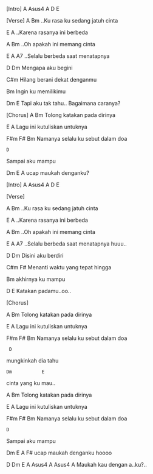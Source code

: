 [Intro]
A Asus4 A D E

[Verse]
A                            Bm
..Ku rasa ku sedang jatuh cinta

E                       A
..Karena rasanya ini berbeda

A                         Bm
..Oh apakah ini memang cinta

E                            A  A7
..Selalu berbeda saat menatapnya


  D         Dm
Mengapa aku begini

  C#m
Hilang berani dekat denganmu

Bm
Ingin ku memilikimu

Dm             E
Tapi aku tak tahu..
Bagaimana caranya?



[Chorus]
   A                     Bm
 Tolong katakan pada dirinya

   E                      A
 Lagu ini kutuliskan untuknya

   F#m             F#           Bm
 Namanya selalu ku sebut dalam doa

    D
 Sampai aku mampu

  Dm         E     A
 ucap maukah denganku?



[Intro]
A Asus4 A D E

[Verse]

A                            Bm
..Ku rasa ku sedang jatuh cinta

E                       A
..Karena rasanya ini berbeda

A                         Bm
..Oh apakah ini memang cinta

E                            A    A7
..Selalu berbeda saat menatapnya huuu..


  D        Dm
Disini aku berdiri

  C#m                F#
Menanti waktu yang tepat hingga

   Bm
akhirnya ku mampu

  D         E
Katakan padamu..oo..



[Chorus]

   A                     Bm
 Tolong katakan pada dirinya

   E                      A
 Lagu ini kutuliskan untuknya

   F#m             F#          Bm
 Namanya selalu ku sebut dalam doa

     D
 mungkinkah dia tahu

    Dm           E
 cinta yang ku mau..



   A                     Bm
 Tolong katakan pada dirinya

   E                      A
 Lagu ini kutuliskan untuknya

   F#m             F#           Bm
 Namanya selalu ku sebut dalam doa

    D
 Sampai aku mampu

  Dm         E     A  F#
 ucap maukah denganku hoooo

   D          Dm   E  A Asus4 A Asus4 A
 Maukah kau dengan a..ku?..

